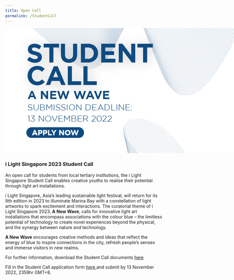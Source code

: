 ```yaml
---
title: Open Call
permalink: /StudentCall
---
```


<div style="width:800px"><img src="/images/ilsgstudentcall.jpg" alt="i Light Singapore Student Call" /></div>

### **i Light Singapore 2023 Student Call**

An open call for students from local tertiary institutions, the i Light Singapore Student Call enables creative youths to realise their potential through light art installations.

i Light Singapore, Asia’s leading sustainable light festival, will return for its 9th edition in 2023 to illuminate Marina Bay with a constellation of light artworks to spark excitement and interactions. The curatorial theme of i Light Singapore 2023, **A New Wave**, calls for innovative light art installations that encompass associations with the colour blue – the limitless potential of technology to create novel experiences beyond the physical, and the synergy between nature and technology. 

**A New Wave** encourages creative methods and ideas that reflect the energy of blue to inspire connections in the city, refresh people’s senses and immerse visitors in new realms. 

For further information, download the Student Call documents <a href="https://www.ilightsingapore.gov.sg/-/media/iLSG2023Image/i-Light-Singapore-2023---Student-Call.pdf" target="_blank"> here </a> 

Fill in the Student Call application form <a href="https://forms.gle/hBJQzkZcUFgKEBnD6" target="_blank"> here </a> and submit by 13 November 2022, 2359hr GMT+8.
